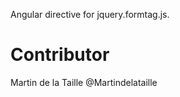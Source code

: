 Angular directive for jquery.formtag.js.

Contributor
============
Martin de la Taille @Martindelataille

